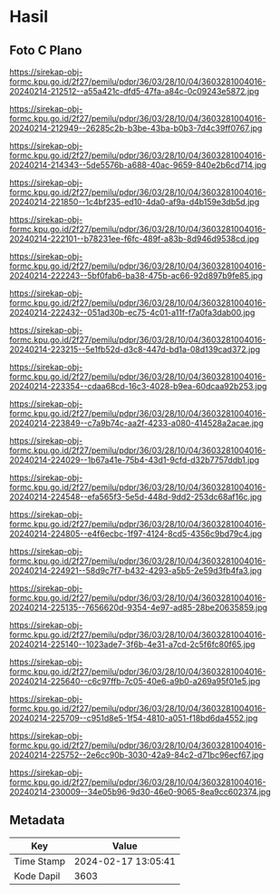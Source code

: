 # Hasil

## Foto C Plano

https://sirekap-obj-formc.kpu.go.id/2f27/pemilu/pdpr/36/03/28/10/04/3603281004016-20240214-212512--a55a421c-dfd5-47fa-a84c-0c09243e5872.jpg

https://sirekap-obj-formc.kpu.go.id/2f27/pemilu/pdpr/36/03/28/10/04/3603281004016-20240214-212949--26285c2b-b3be-43ba-b0b3-7d4c39ff0767.jpg

https://sirekap-obj-formc.kpu.go.id/2f27/pemilu/pdpr/36/03/28/10/04/3603281004016-20240214-214343--5de5576b-a688-40ac-9659-840e2b6cd714.jpg

https://sirekap-obj-formc.kpu.go.id/2f27/pemilu/pdpr/36/03/28/10/04/3603281004016-20240214-221850--1c4bf235-ed10-4da0-af9a-d4b159e3db5d.jpg

https://sirekap-obj-formc.kpu.go.id/2f27/pemilu/pdpr/36/03/28/10/04/3603281004016-20240214-222101--b78231ee-f6fc-489f-a83b-8d946d9538cd.jpg

https://sirekap-obj-formc.kpu.go.id/2f27/pemilu/pdpr/36/03/28/10/04/3603281004016-20240214-222243--5bf0fab6-ba38-475b-ac66-92d897b9fe85.jpg

https://sirekap-obj-formc.kpu.go.id/2f27/pemilu/pdpr/36/03/28/10/04/3603281004016-20240214-222432--051ad30b-ec75-4c01-a11f-f7a0fa3dab00.jpg

https://sirekap-obj-formc.kpu.go.id/2f27/pemilu/pdpr/36/03/28/10/04/3603281004016-20240214-223215--5e1fb52d-d3c8-447d-bd1a-08d139cad372.jpg

https://sirekap-obj-formc.kpu.go.id/2f27/pemilu/pdpr/36/03/28/10/04/3603281004016-20240214-223354--cdaa68cd-16c3-4028-b9ea-60dcaa92b253.jpg

https://sirekap-obj-formc.kpu.go.id/2f27/pemilu/pdpr/36/03/28/10/04/3603281004016-20240214-223849--c7a9b74c-aa2f-4233-a080-414528a2acae.jpg

https://sirekap-obj-formc.kpu.go.id/2f27/pemilu/pdpr/36/03/28/10/04/3603281004016-20240214-224029--1b67a41e-75b4-43d1-9cfd-d32b7757ddb1.jpg

https://sirekap-obj-formc.kpu.go.id/2f27/pemilu/pdpr/36/03/28/10/04/3603281004016-20240214-224548--efa565f3-5e5d-448d-9dd2-253dc68af16c.jpg

https://sirekap-obj-formc.kpu.go.id/2f27/pemilu/pdpr/36/03/28/10/04/3603281004016-20240214-224805--e4f6ecbc-1f97-4124-8cd5-4356c9bd79c4.jpg

https://sirekap-obj-formc.kpu.go.id/2f27/pemilu/pdpr/36/03/28/10/04/3603281004016-20240214-224921--58d9c7f7-b432-4293-a5b5-2e59d3fb4fa3.jpg

https://sirekap-obj-formc.kpu.go.id/2f27/pemilu/pdpr/36/03/28/10/04/3603281004016-20240214-225135--7656620d-9354-4e97-ad85-28be20635859.jpg

https://sirekap-obj-formc.kpu.go.id/2f27/pemilu/pdpr/36/03/28/10/04/3603281004016-20240214-225140--1023ade7-3f6b-4e31-a7cd-2c5f6fc80f65.jpg

https://sirekap-obj-formc.kpu.go.id/2f27/pemilu/pdpr/36/03/28/10/04/3603281004016-20240214-225640--c6c97ffb-7c05-40e6-a9b0-a269a95f01e5.jpg

https://sirekap-obj-formc.kpu.go.id/2f27/pemilu/pdpr/36/03/28/10/04/3603281004016-20240214-225709--c951d8e5-1f54-4810-a051-f18bd6da4552.jpg

https://sirekap-obj-formc.kpu.go.id/2f27/pemilu/pdpr/36/03/28/10/04/3603281004016-20240214-225752--2e6cc90b-3030-42a9-84c2-d71bc96ecf67.jpg

https://sirekap-obj-formc.kpu.go.id/2f27/pemilu/pdpr/36/03/28/10/04/3603281004016-20240214-230009--34e05b96-9d30-46e0-9065-8ea9cc602374.jpg


## Metadata

| Key        | Value               |
| ---------- | ------------------- |
| Time Stamp | 2024-02-17 13:05:41 |
| Kode Dapil | 3603                |



